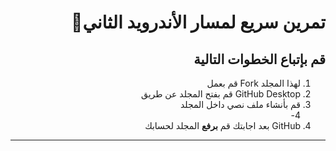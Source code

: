 <div dir = "rtl">
  
# تمرين سريع لمسار الأندرويد الثاني💚

##  قم بإتباع الخطوات التالية

1. لهذا المجلد Fork قم بعمل
2. GitHub Desktop قم بفتح المجلد عن طريق  
3. قم بأنشاء ملف نصي داخل المجلد  
4- 
4. GitHub بعد اجابتك قم **برفع** المجلد لحسابك 
-------------------
</div>
